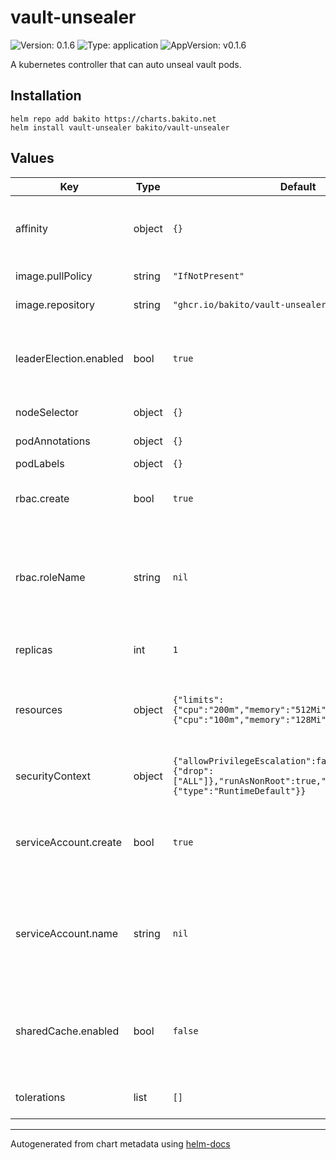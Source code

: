 # vault-unsealer

![Version: 0.1.6](https://img.shields.io/badge/Version-0.1.6-informational?style=flat-square) ![Type: application](https://img.shields.io/badge/Type-application-informational?style=flat-square) ![AppVersion: v0.1.6](https://img.shields.io/badge/AppVersion-v0.1.6-informational?style=flat-square)

A kubernetes controller that can auto unseal vault pods.

## Installation

```console
helm repo add bakito https://charts.bakito.net
helm install vault-unsealer bakito/vault-unsealer
```

## Values

| Key | Type | Default | Description |
|-----|------|---------|-------------|
| affinity | object | `{}` | Assign custom [affinity] rules to the deployment |
| image.pullPolicy | string | `"IfNotPresent"` | Image pull policy |
| image.repository | string | `"ghcr.io/bakito/vault-unsealer"` | Repository to use |
| leaderElection.enabled | bool | `true` | Specifies whether leader election should be enabled |
| nodeSelector | object | `{}` | [Node selector] |
| podAnnotations | object | `{}` | Pod Annotations |
| podLabels | object | `{}` | Pod Labels |
| rbac.create | bool | `true` | Specifies whether rbac should be created |
| rbac.roleName | string | `nil` | If not set and create is true, a name is generated using the fullname template |
| replicas | int | `1` | The deployment Replicas |
| resources | object | `{"limits":{"cpu":"200m","memory":"512Mi"},"requests":{"cpu":"100m","memory":"128Mi"}}` | Resource limits and requests for the controller pods. |
| securityContext | object | `{"allowPrivilegeEscalation":false,"capabilities":{"drop":["ALL"]},"runAsNonRoot":true,"seccompProfile":{"type":"RuntimeDefault"}}` | Security Context of the deployment |
| serviceAccount.create | bool | `true` | Specifies whether a service account should be created |
| serviceAccount.name | string | `nil` | If not set and create is true, a name is generated using the fullname template |
| sharedCache.enabled | bool | `false` | Specifies whether a shared cache cluster should be started |
| tolerations | list | `[]` | [Tolerations] for use with node taints |

----------------------------------------------
Autogenerated from chart metadata using [helm-docs](https://github.com/norwoodj/helm-docs)
